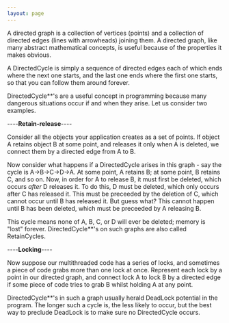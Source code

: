 ```yaml
---
layout: page
---
```


A directed graph is a collection of vertices (points) and a collection of directed edges (lines with arrowheads) joining them. A directed graph, like many abstract mathematical concepts, is useful because of the properties it makes obvious.

A DirectedCycle is simply a sequence of directed edges each of which ends where the next one starts, and the last one ends where the first one starts, so that you can follow them around forever.

DirectedCycle**'s are a useful concept in programming because many dangerous situations occur if and when they arise. Let us consider two examples.

----**Retain-release**----

Consider all the objects your application creates as a set of points. If object A retains object B at some point, and releases it only when A is deleted, we connect them by a directed edge from A to B.

Now consider what happens if a DirectedCycle arises in this graph - say the cycle is A->B->C->D->A. At some point, A retains B; at some point, B retains C, and so on. Now, in order for A to release B, it must first be deleted, which occurs *after* D releases it. To do this, D must be deleted, which only occurs after C has released it. This must be preceeded by the deletion of C, which cannot occur until B has released it. But guess what? This cannot happen until B has been deleted, which must be preceeded by A releasing B.

This cycle means none of A, B, C, or D will ever be deleted; memory is "lost" forever. DirectedCycle**'s on such graphs are also called RetainCycles.

----**Locking**----

Now suppose our multithreaded code has a series of locks, and sometimes a piece of code grabs more than one lock at once. Represent each lock by a point in our directed graph, and connect lock A to lock B by a directed edge if some piece of code tries to grab B whilst holding A at any point.

DirectedCycle**'s in such a graph usually herald DeadLock potential in the program. The longer such a cycle is, the less likely to occur, but the best way to preclude DeadLock is to make sure no DirectedCycle occurs.

